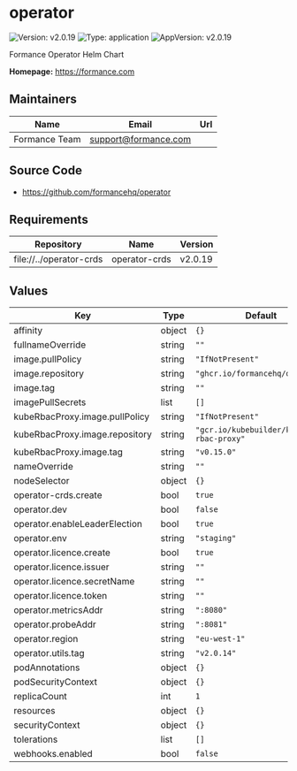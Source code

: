 # operator

![Version: v2.0.19](https://img.shields.io/badge/Version-v2.0.19-informational?style=flat-square) ![Type: application](https://img.shields.io/badge/Type-application-informational?style=flat-square) ![AppVersion: v2.0.19](https://img.shields.io/badge/AppVersion-v2.0.19-informational?style=flat-square)

Formance Operator Helm Chart

**Homepage:** <https://formance.com>

## Maintainers

| Name | Email | Url |
| ---- | ------ | --- |
| Formance Team | <support@formance.com> |  |

## Source Code

* <https://github.com/formancehq/operator>

## Requirements

| Repository | Name | Version |
|------------|------|---------|
| file://../operator-crds | operator-crds | v2.0.19 |

## Values

| Key | Type | Default | Description |
|-----|------|---------|-------------|
| affinity | object | `{}` |  |
| fullnameOverride | string | `""` |  |
| image.pullPolicy | string | `"IfNotPresent"` |  |
| image.repository | string | `"ghcr.io/formancehq/operator"` |  |
| image.tag | string | `""` |  |
| imagePullSecrets | list | `[]` |  |
| kubeRbacProxy.image.pullPolicy | string | `"IfNotPresent"` |  |
| kubeRbacProxy.image.repository | string | `"gcr.io/kubebuilder/kube-rbac-proxy"` |  |
| kubeRbacProxy.image.tag | string | `"v0.15.0"` |  |
| nameOverride | string | `""` |  |
| nodeSelector | object | `{}` |  |
| operator-crds.create | bool | `true` |  |
| operator.dev | bool | `false` |  |
| operator.enableLeaderElection | bool | `true` |  |
| operator.env | string | `"staging"` |  |
| operator.licence.create | bool | `true` |  |
| operator.licence.issuer | string | `""` |  |
| operator.licence.secretName | string | `""` |  |
| operator.licence.token | string | `""` |  |
| operator.metricsAddr | string | `":8080"` |  |
| operator.probeAddr | string | `":8081"` |  |
| operator.region | string | `"eu-west-1"` |  |
| operator.utils.tag | string | `"v2.0.14"` |  |
| podAnnotations | object | `{}` |  |
| podSecurityContext | object | `{}` |  |
| replicaCount | int | `1` |  |
| resources | object | `{}` |  |
| securityContext | object | `{}` |  |
| tolerations | list | `[]` |  |
| webhooks.enabled | bool | `false` |  |

